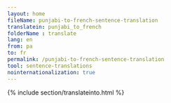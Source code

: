 ```yaml
---
layout: home
fileName: punjabi-to-french-sentence-translation
translatein: punjabi_to_french
folderName : translate
lang: en
from: pa
to: fr
permalink: /punjabi-to-french-sentence-translation
tool: sentence-translations
nointernationalization: true
---
```

{% include section/translateinto.html %}
